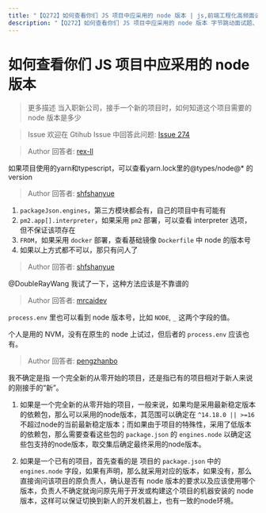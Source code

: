 ```yaml
---
title: "【Q272】如何查看你们 JS 项目中应采用的 node 版本 | js,前端工程化高频面试题"
description: "【Q272】如何查看你们 JS 项目中应采用的 node 版本 字节跳动面试题、阿里腾讯面试题、美团小米面试题。"
---
```


# 如何查看你们 JS 项目中应采用的 node 版本

> 更多描述
> 当入职新公司，接手一个新的项目时，如何知道这个项目需要的 node 版本是多少

> Issue
> 欢迎在 Gtihub Issue 中回答此问题: [Issue 274](https://github.com/shfshanyue/Daily-Question/issues/274)

> Author
> 回答者: [rex-ll](https://github.com/rex-ll)

如果项目使用的yarn和typescript，可以查看yarn.lock里的@types/node@\* 的version

> Author
> 回答者: [shfshanyue](https://github.com/shfshanyue)

1. `packageJson.engines`，第三方模块都会有，自己的项目中有可能有
1. `pm2.app[].interpreter`，如果采用 `pm2` 部署，可以查看 interpreter 选项，但不保证该项存在
1. `FROM`，如果采用 `docker` 部署，查看基础镜像 `Dockerfile` 中 node 的版本号
1. 如果以上方式都不可以，那只有问人了

> Author
> 回答者: [shfshanyue](https://github.com/shfshanyue)

@DoubleRayWang 我试了一下，这种方法应该是不靠谱的

> Author
> 回答者: [mrcaidev](https://github.com/mrcaidev)

`process.env` 里也可以看到 node 版本号，比如 `NODE`, `_` 这两个字段的值。

个人是用的 NVM，没有在原生的 node 上试过，但后者的 `process.env` 应该也有。

> Author
> 回答者: [pengzhanbo](https://github.com/pengzhanbo)

我不确定是指 一个完全新的从零开始的项目，还是指已有的项目相对于新人来说的刚接手的“新”。

1. 如果是一个完全新的从零开始的项目，一般来说，如果均是采用最新稳定版本的依赖包，那么可以采用的node版本，其范围可以确定在 `^14.18.0 || >=16` 不超过node的当前最新稳定版本；而如果由于项目的特殊性，采用了低版本的依赖包，那么需要查看这些包的 `package.json` 的 `engines.node` 以确定这些包支持的node版本，取交集后确定最终采用的node版本。

2. 如果是一个已有的项目，首先查看的是 项目的 `package.json` 中的 `engines.node` 字段，如果有声明，那么就采用对应的版本，如果没有，那么直接询问该项目的原负责人，确认是否有 node 版本的要求以及应该使用哪个版本，负责人不确定就询问原先用于开发或构建这个项目的机器安装的 node 版本，这样可以保证切换到新人的开发机器上，也有一致的node环境。
